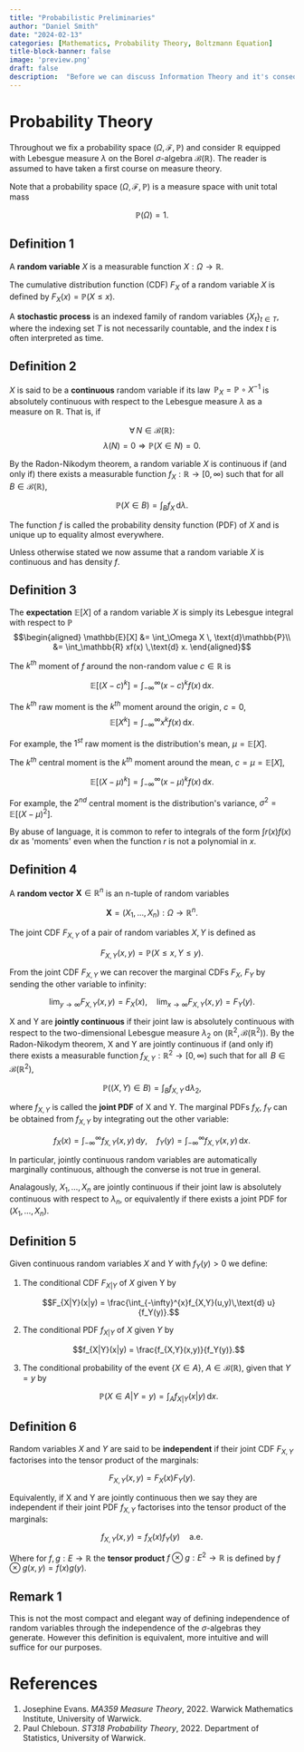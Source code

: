 ```yaml
---
title: "Probabilistic Preliminaries"
author: "Daniel Smith"
date: "2024-02-13"
categories: [Mathematics, Probability Theory, Boltzmann Equation]
title-block-banner: false
image: 'preview.png'
draft: false
description:  "Before we can discuss Information Theory and it's consequences for the Boltzmann Transport Equation we first need to make some definitions from probability theory."
---
```



# Probability Theory

Throughout we fix a probability space $(\Omega,\mathcal{F},\mathbb{P})$
and consider $\mathbb{R}$ equipped with Lebesgue measure $\lambda$ on
the Borel $\sigma$-algebra $\mathcal{B}(\mathbb{R}).$ The reader is assumed to have taken a first course on measure theory.

Note that a probability space $(\Omega,\mathcal{F},\mathbb{P})$ is a measure space with unit total mass

$$\mathbb{P}(\Omega)=1.$$



## Definition 1

A **random variable** $X$ is a measurable function
$X:\Omega\longrightarrow\mathbb{R}$.

The cumulative distribution function (CDF) $F_X$ of a random variable
$X$ is defined by $F_X(x) = \mathbb{P}(X\leq x).$

A **stochastic process** is an indexed family of random variables
${\{X_t\}_{t\in T}}$, where the indexing set $T$ is not necessarily
countable, and the index $t$ is often interpreted as time.

## Definition 2

$X$ is said to be a **continuous** random variable if its law
$\,\mathbb{P}_X = \mathbb{P}\circ X^{-1}$ is absolutely continuous with
respect to the Lebesgue measure $\lambda$ as a measure on $\mathbb{R}$. That is, if

$$\forall \, N \in \mathcal{B}(\mathbb{R}):$$
$$\lambda(N) = 0 \Rightarrow \mathbb{P}(X \in N) = 0.$$

By the Radon-Nikodym theorem, a random variable $X$ is continuous if
(and only if) there exists a measurable function
$f_X : \mathbb{R} \longrightarrow [0,\infty)$ such that for all
$\, B \in \mathcal{B}(\mathbb{R})$,

$$\mathbb{P}(X\in B) = \int_B f_X\,\text{d}\lambda.$$

The function $f$ is called the probability density function (PDF) of $X$
and is unique up to equality almost everywhere.




Unless otherwise stated we now assume that a random variable $X$ is
continuous and has density $f$.

## Definition 3

The **expectation** $\mathbb{E}[X]$ of a random variable $X$ is simply
its Lebesgue integral with respect to $\mathbb{P}$ $$\begin{aligned}
    \mathbb{E}[X] &= \int_\Omega X \, \text{d}\mathbb{P}\\
    &= \int_\mathbb{R} xf(x) \,\text{d} x.
\end{aligned}$$ 

The $k^{th}$ moment of $f$ around the non-random value
$c\in\mathbb{R}$ is

$$\mathbb{E}\left[(X-c)^k\right] = \int_{-\infty}^{\infty} (x-c)^kf(x)\,\text{d} x.$$

The $k^{th}$ raw moment is the $k^{th}$ moment around the origin, $c=0$,
$$\mathbb{E}[X^k] = \int_{-\infty}^{\infty} x^kf(x)\,\text{d} x.$$

For example, the $1^{st}$ raw moment is the distribution's mean,
$\mu = \mathbb{E}[X]$.

The $k^{th}$ central moment is the $k^{th}$ moment around the mean,
$c = \mu = \mathbb{E}[X]$,

$$\mathbb{E}[(X-\mu)^k] = \int_{-\infty}^{\infty} (x-\mu)^kf(x)\,\text{d} x.$$

For example, the $2^{nd}$ central moment is the distribution's variance,
$\sigma^2 = \mathbb{E}\left[(X-\mu)^2\right]$.

By abuse of language, it is common to refer to integrals of the form
$\int r(x)f(x)\,\text{d} x$ as 'moments' even when the function $r$ is not a
polynomial in $x$.


## Definition 4

A **random vector** $\mathbf{X}\in\mathbb{R}^n$ is an n-tuple of random
variables

$$\mathbf{X}=(X_1,\ldots,X_n) : \Omega \longrightarrow \mathbb{R}^n.$$

The joint CDF $F_{X,Y}$ of a pair of random variables $X,\,Y$ is defined
as

$$F_{X,Y}(x,y) = \mathbb{P}(X\leq x, Y\leq y).$$

From the joint CDF $F_{X,Y}$ we can recover the marginal CDFs $F_X$,
$F_Y$ by sending the other variable to infinity:

$$\lim_{y\to\infty}F_{X,Y}(x,y) = F_X(x),\quad \lim_{x\to\infty}F_{X,Y}(x,y) = F_Y(y).$$

X and Y are **jointly continuous** if their joint law is absolutely
continuous with respect to the two-dimensional Lebesgue measure
$\lambda_2$ on $(\mathbb{R}^2,\mathcal{B}(\mathbb{R}^2)).$ By the
Radon-Nikodym theorem, X and Y are jointly continuous if (and only if)
there exists a measurable function
$f_{X,Y} : \mathbb{R}^2 \longrightarrow [0,\infty)$ such that for all
$\, B \in \mathcal{B}(\mathbb{R}^2)$,

$$\mathbb{P}((X,Y)\in B) = \int_B f_{X,Y}\,\text{d}\lambda_2,$$ 

where
$f_{X,Y}$ is called the **joint PDF** of X and Y. The marginal PDFs
$f_X$, $f_Y$ can be obtained from $f_{X,Y}$ by integrating out the other
variable:

$$f_X(x) = \int_{-\infty}^{\infty} f_{X,Y}(x,y)\,\text{d} y, \quad f_Y(y) = \int_{-\infty}^{\infty} f_{X,Y}(x,y)\,\text{d} x.$$

In particular, jointly continuous random variables are automatically
marginally continuous, although the converse is not true in general.

Analagously, $X_1,\dots,X_n$ are jointly continuous if their joint
    law is absolutely continuous with respect to $\lambda_n$, or
    equivalently if there exists a joint PDF for $(X_1,\dots,X_n)$.

## Definition 5

Given continuous random variables $X$ and $Y$ with $f_Y(y)>0$ we define:

1.  The conditional CDF $F_{X|Y}$ of $X$ given Y by

    $$F_{X|Y}(x|y) = \frac{\int_{-\infty}^{x}f_{X,Y}(u,y)\,\text{d} u}{f_Y(y)}.$$

2.  The conditional PDF $f_{X|Y}$ of $X$ given $Y$ by

    $$f_{X|Y}(x|y) = \frac{f_{X,Y}(x,y)}{f_Y(y)}.$$

3.  The conditional probability of the event $\{ X\in A\}$,
    $A\in\mathcal{B}(\mathbb{R)}$, given that $Y = y$ by

    $$\mathbb{P}(X\in A|Y = y) = \int_A f_{X|Y}(x|y)\,\text{d} x.$$


## Definition 6

Random variables $X$ and $Y$ are said to be **independent** if their
joint CDF $F_{X,Y}$ factorises into the tensor product of the
marginals:

$$F_{X,Y}(x,y) = F_X(x)F_Y(y).$$

Equivalently, if X and Y are jointly continuous then we say they are
independent if their joint PDF $f_{X,Y}$ factorises into the tensor
product of the marginals:

$$f_{X,Y}(x,y) = f_X(x)f_Y(y)\quad\text{a.e.}$$

Where for $f,g:E\longrightarrow \mathbb{R}$ the **tensor product**
    $f\otimes g : E^2\longrightarrow \mathbb{R}$ is defined by
    $f\otimes g(x,y) = f(x)g(y).$

## Remark 1

 This is not the most compact and elegant way of defining independence of random variables through the independence of the $\sigma$-algebras they generate. However this definition is equivalent, more intuitive and will suffice for our purposes. 
 

# References

1. Josephine Evans. *MA359 Measure Theory*, 2022. Warwick Mathematics Institute, University of Warwick.
2. Paul Chleboun. *ST318 Probability Theory*, 2022. Department of Statistics, University of Warwick.


